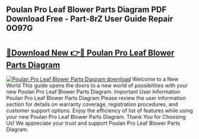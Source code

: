 ## Poulan Pro Leaf Blower Parts Diagram PDF Download Free - Part-8rZ User Guide Repair 0O97G

# <h2><a href="http://dfrllix.blite.top/?on=Poulan+Pro+Leaf+Blower+Parts+Diagram">🔗Download New 👉🔴 Poulan Pro Leaf Blower Parts Diagram</a></h2>

[![Poulan Pro Leaf Blower Parts Diagram download](https://i.imgur.com/lujVjoI.png)](http://dfrllix.blite.top/?on=Poulan+Pro+Leaf+Blower+Parts+Diagram)
Welcome to a New World This guide opens the doors to a new world of possibilities with your new Poulan Pro Leaf Blower Parts Diagram. Important User Information Poulan Pro Leaf Blower Parts Diagram Please review the user information section for details on warranty coverage, registration procedures, and customer support options. Enjoy the efficiency of list of features while using your new Poulan Pro Leaf Blower Parts Diagram. Thank You for Choosing Us! We appreciate your trust and support Poulan Pro Leaf Blower Parts Diagram.
